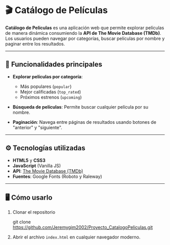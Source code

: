 # 🎬 Catálogo de Películas

**Catálogo de Películas** es una aplicación web que permite explorar películas de manera dinámica consumiendo la **API de The Movie Database (TMDb)**. Los usuarios pueden navegar por categorías, buscar películas por nombre y paginar entre los resultados.

---

## 🚀 Funcionalidades principales

- **Explorar películas por categoría**:  
  - Más populares (`popular`)  
  - Mejor calificadas (`top_rated`)  
  - Próximos estrenos (`upcoming`)  

- **Búsqueda de películas**: Permite buscar cualquier película por su nombre.

- **Paginación**: Navega entre páginas de resultados usando botones de "anterior" y "siguiente".

---

## ⚙️ Tecnologías utilizadas

- **HTML5** y **CSS3**  
- **JavaScript** (Vanilla JS)  
- **API**: [The Movie Database (TMDb)](https://www.themoviedb.org/)  
- **Fuentes**: Google Fonts (Roboto y Raleway)  

---


## 🖥️ Cómo usarlo

1. Clonar el repositorio
   
   git clone https://github.com/Jeremygim2002/Proyecto_CatalogoPeliculas.git
   
3. Abrir el archivo `index.html` en cualquier navegador moderno.  
 


